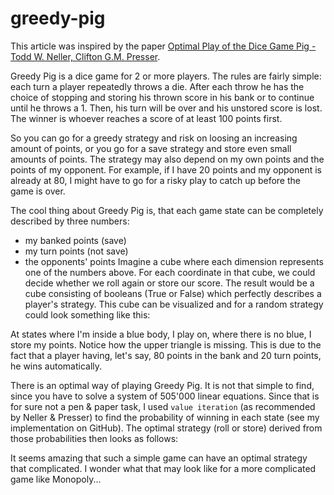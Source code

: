# greedy-pig

This article was inspired by the paper [Optimal Play of the Dice Game Pig -Todd W. Neller, Clifton G.M. Presser](https://cupola.gettysburg.edu/cgi/viewcontent.cgi?article=1003&context=csfac, "paper").

Greedy Pig is a dice game for 2 or more players. The rules are fairly simple: each turn a player repeatedly throws a die. After each throw he has the choice of stopping and storing his thrown score in his bank or to continue until he throws a 1. Then, his turn will be over and his unstored score is lost. The winner is whoever reaches a score of at least 100 points first.

So you can go for a greedy strategy and risk on loosing an increasing amount of points, or you go for a save strategy and store even small amounts of points. The strategy may also depend on my own points and the points of my opponent. For example, if I have 20 points and my opponent is already at 80, I might have to go for a risky play to catch up before the game is over.

The cool thing about Greedy Pig is, that each game state can be completely described by three numbers:
* my banked points (save)
* my turn points (not save)
* the opponents' points
Imagine a cube where each dimension represents one of the numbers above. For each coordinate in that cube, we could decide whether we roll again or store our score. The result would be a cube consisting of booleans (True or False) which perfectly describes a player's strategy. This cube can be visualized and for a random strategy could look something like this:
<gif>
At states where I'm inside a blue body, I play on, where there is no blue, I store my points. Notice how the upper triangle is missing. This is due to the fact that a player having, let's say, 80 points in the bank and 20 turn points, he wins automatically.

There is an optimal way of playing Greedy Pig. It is not that simple to find, since you have to solve a system of 505'000 linear equations. Since that is for sure not a pen & paper task, I used `value iteration` (as recommended by Neller & Presser) to find the probability of winning in each state (see my implementation on GitHub). The optimal strategy (roll or store) derived from those probabilities then looks as follows:
<gif>

It seems amazing that such a simple game can have an optimal strategy that complicated. I wonder what that may look like for a more complicated game like Monopoly...
